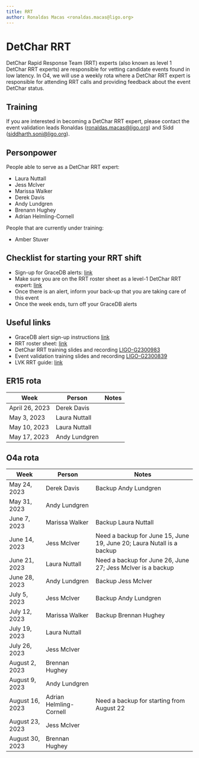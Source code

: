 ```yaml
---
title: RRT
author: Ronaldas Macas <ronaldas.macas@ligo.org>
---
```


# DetChar RRT

DetChar Rapid Response Team (RRT) experts (also known as level 1 DetChar RRT experts) are responsible for vetting candidate events found in low latency.
In O4, we will use a weekly rota where a DetChar RRT expert is responsible for attending RRT calls and providing feedback about the event DetChar status.


## Training

If you are interested in becoming a DetChar RRT expert, please contact the event validation leads Ronaldas ([ronaldas.macas@ligo.org](mailto:ronaldas.macas@ligo.org)) and Sidd ([siddharth.soni@ligo.org](mailto:siddharth.soni@ligo.org)). 

## Personpower

People able to serve as a DetChar RRT expert:

- Laura Nuttall 
- Jess McIver
- Marissa Walker
- Derek Davis
- Andy Lundgren
- Brenann Hughey
- Adrian Helmling-Cornell

People that are currently under training:

- Amber Stuver

## Checklist for starting your RRT shift

- Sign-up for GraceDB alerts: [link](https://emfollow.docs.ligo.org/followup-advocate-guide/preparation.html#a-sign-up-for-gracedb-alerts)
- Make sure you are on the RRT roster sheet as a level-1 DetChar RRT expert: [link](https://drive.google.com/drive/u/0/folders/1LgncDpMSn7zDKq0Bu9TFMKBu7WKOddY3)
- Once there is an alert, inform your back-up that you are taking care of this event 
- Once the week ends, turn off your GraceDB alerts

## Useful links

- GraceDB alert sign-up instructions [link](https://emfollow.docs.ligo.org/followup-advocate-guide/preparation.html#a-sign-up-for-gracedb-alerts)
- RRT roster sheet: [link](https://drive.google.com/drive/u/0/folders/1LgncDpMSn7zDKq0Bu9TFMKBu7WKOddY3)
- DetChar RRT training slides and recording [LIGO-G2300983](https://dcc.ligo.org/G2300983)
- Event validation training slides and recording [LIGO-G2300839](https://dcc.ligo.org/LIGO-G2300839)
- LVK RRT guide: [link](https://emfollow.docs.ligo.org/followup-advocate-guide/index.html)

## ER15 rota

| Week           | Person        | Notes |
|----------------|---------------|-------|
| April 26, 2023 | Derek Davis   |       |
| May 3, 2023    | Laura Nuttall |       |
| May 10, 2023   | Laura Nuttall |       |
| May 17, 2023   | Andy Lundgren |       |

## O4a rota

| Week            | Person        | Notes |
|-----------------|---------------|-------|
| May 24, 2023    | Derek Davis   | Backup Andy Lundgren |
| May 31, 2023    | Andy Lundgren |       |
| June 7, 2023    | Marissa Walker| Backup Laura Nuttall |
| June 14, 2023   | Jess McIver   | Need a backup for June 15, June 19, June 20; Laura Nutall is a backup |
| June 21, 2023   | Laura Nuttall | Need a backup for June 26, June 27; Jess McIver is a backup |
| June 28, 2023   | Andy Lundgren | Backup Jess McIver |
| July 5, 2023    | Jess McIver   | Backup Andy Lundgren |
| July 12, 2023   | Marissa Walker| Backup Brennan Hughey |
| July 19, 2023   | Laura Nuttall |                       |
| July 26, 2023   | Jess McIver   |                       |
| August 2, 2023  | Brennan Hughey|                       |
| August 9, 2023  | Andy Lundgren |                       |
| August 16, 2023 | Adrian Helmling-Cornell | Need a backup for starting from August 22 |
| August 23, 2023 | Jess McIver   |                       |
| August 30, 2023 | Brennan Hughey|                       |
